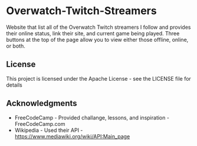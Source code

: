 # Overwatch-Twitch-Streamers
Website that list all of the Overwatch Twitch streamers I follow and provides their online status, link their site, and current game being played. Three buttons at the top of the page allow you to view either those offline, online, or both.

## License
This project is licensed under the Apache License - see the LICENSE file for details

## Acknowledgments
* FreeCodeCamp - Provided challange, lessons, and inspiration - FreeCodeCamp.com
* Wikipedia - Used their API - https://www.mediawiki.org/wiki/API:Main_page
